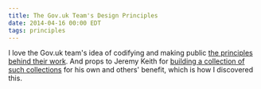 ```yaml
---
title: The Gov.uk Team's Design Principles
date: 2014-04-16 00:00 EDT
tags: principles
---
```


I love the Gov.uk team's idea of codifying and making public [the principles behind their work](https://www.gov.uk/design-principles). And props to Jeremy Keith for [building a collection of such collections][1] for his own and others' benefit, which is how I discovered this.

<!--more-->

 [1]: http://principles.adactio.com/
